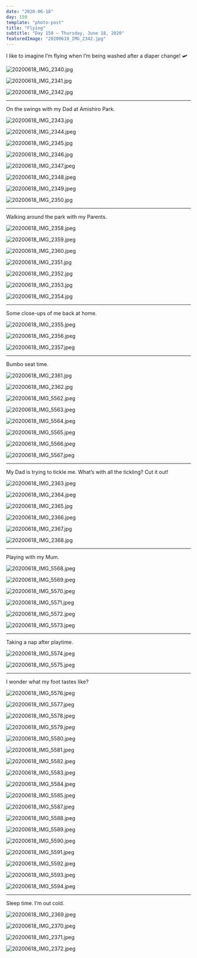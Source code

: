 ```yaml
---
date: "2020-06-18"
day: 150
template: "photo-post"
title: "Flying"
subtitle: "Day 150 – Thursday, June 18, 2020"
featuredImage: "20200618_IMG_2342.jpg"
---
```


I like to imagine I’m flying when I’m being washed after a diaper change! 🛩

![20200618_IMG_2340.jpg](20200618_IMG_2340.jpg)

![20200618_IMG_2341.jpg](20200618_IMG_2341.jpg)

![20200618_IMG_2342.jpg](20200618_IMG_2342.jpg)

<hr />

On the swings with my Dad at Amishiro Park.

![20200618_IMG_2343.jpg](20200618_IMG_2343.jpg)

![20200618_IMG_2344.jpeg](20200618_IMG_2344.jpeg)

![20200618_IMG_2345.jpg](20200618_IMG_2345.jpg)

![20200618_IMG_2346.jpg](20200618_IMG_2346.jpg)

![20200618_IMG_2347.jpeg](20200618_IMG_2347.jpeg)

![20200618_IMG_2348.jpeg](20200618_IMG_2348.jpeg)

![20200618_IMG_2349.jpeg](20200618_IMG_2349.jpeg)

![20200618_IMG_2350.jpg](20200618_IMG_2350.jpg)

<hr />

Walking around the park with my Parents.

![20200618_IMG_2358.jpeg](20200618_IMG_2358.jpeg)

![20200618_IMG_2359.jpeg](20200618_IMG_2359.jpeg)

![20200618_IMG_2360.jpeg](20200618_IMG_2360.jpeg)

![20200618_IMG_2351.jpg](20200618_IMG_2351.jpg)

![20200618_IMG_2352.jpg](20200618_IMG_2352.jpg)

![20200618_IMG_2353.jpg](20200618_IMG_2353.jpg)

![20200618_IMG_2354.jpg](20200618_IMG_2354.jpg)

<hr />

Some close-ups of me back at home.

![20200618_IMG_2355.jpeg](20200618_IMG_2355.jpeg)

![20200618_IMG_2356.jpeg](20200618_IMG_2356.jpeg)

![20200618_IMG_2357.jpeg](20200618_IMG_2357.jpeg)

<hr />

Bumbo seat time.

![20200618_IMG_2361.jpg](20200618_IMG_2361.jpg)

![20200618_IMG_2362.jpg](20200618_IMG_2362.jpg)

![20200618_IMG_5562.jpeg](20200618_IMG_5562.jpeg)

![20200618_IMG_5563.jpeg](20200618_IMG_5563.jpeg)

![20200618_IMG_5564.jpeg](20200618_IMG_5564.jpeg)

![20200618_IMG_5565.jpeg](20200618_IMG_5565.jpeg)

![20200618_IMG_5566.jpeg](20200618_IMG_5566.jpeg)

![20200618_IMG_5567.jpeg](20200618_IMG_5567.jpeg)

<hr />

My Dad is trying to tickle me. What’s with all the tickling? Cut it out!

![20200618_IMG_2363.jpeg](20200618_IMG_2363.jpeg)

![20200618_IMG_2364.jpeg](20200618_IMG_2364.jpeg)

![20200618_IMG_2365.jpg](20200618_IMG_2365.jpg)

![20200618_IMG_2366.jpeg](20200618_IMG_2366.jpeg)

![20200618_IMG_2367.jpg](20200618_IMG_2367.jpg)

![20200618_IMG_2368.jpg](20200618_IMG_2368.jpg)

<hr />

Playing with my Mum.

![20200618_IMG_5568.jpeg](20200618_IMG_5568.jpeg)

![20200618_IMG_5569.jpeg](20200618_IMG_5569.jpeg)

![20200618_IMG_5570.jpeg](20200618_IMG_5570.jpeg)

![20200618_IMG_5571.jpeg](20200618_IMG_5571.jpeg)

![20200618_IMG_5572.jpeg](20200618_IMG_5572.jpeg)

![20200618_IMG_5573.jpeg](20200618_IMG_5573.jpeg)

<hr />

Taking a nap after playtime.

![20200618_IMG_5574.jpeg](20200618_IMG_5574.jpeg)

![20200618_IMG_5575.jpeg](20200618_IMG_5575.jpeg)

<hr />

I wonder what my foot tastes like?

![20200618_IMG_5576.jpeg](20200618_IMG_5576.jpeg)

![20200618_IMG_5577.jpeg](20200618_IMG_5577.jpeg)

![20200618_IMG_5578.jpeg](20200618_IMG_5578.jpeg)

![20200618_IMG_5579.jpeg](20200618_IMG_5579.jpeg)

![20200618_IMG_5580.jpeg](20200618_IMG_5580.jpeg)

![20200618_IMG_5581.jpeg](20200618_IMG_5581.jpeg)

![20200618_IMG_5582.jpeg](20200618_IMG_5582.jpeg)

![20200618_IMG_5583.jpeg](20200618_IMG_5583.jpeg)

![20200618_IMG_5584.jpeg](20200618_IMG_5584.jpeg)

![20200618_IMG_5585.jpeg](20200618_IMG_5585.jpeg)

![20200618_IMG_5587.jpeg](20200618_IMG_5587.jpeg)

![20200618_IMG_5588.jpeg](20200618_IMG_5588.jpeg)

![20200618_IMG_5589.jpeg](20200618_IMG_5589.jpeg)

![20200618_IMG_5590.jpeg](20200618_IMG_5590.jpeg)

![20200618_IMG_5591.jpeg](20200618_IMG_5591.jpeg)

![20200618_IMG_5592.jpeg](20200618_IMG_5592.jpeg)

![20200618_IMG_5593.jpeg](20200618_IMG_5593.jpeg)

![20200618_IMG_5594.jpeg](20200618_IMG_5594.jpeg)

<hr />

Sleep time. I’m out cold.

![20200618_IMG_2369.jpeg](20200618_IMG_2369.jpeg)

![20200618_IMG_2370.jpeg](20200618_IMG_2370.jpeg)

![20200618_IMG_2371.jpeg](20200618_IMG_2371.jpeg)

![20200618_IMG_2372.jpeg](20200618_IMG_2372.jpeg)
